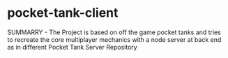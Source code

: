 # pocket-tank-client
SUMMARRY -
The Project is based on off the game pocket tanks and tries to recreate the core multiplayer mechanics with a node server at back end as
in different Pocket Tank Server Repository
